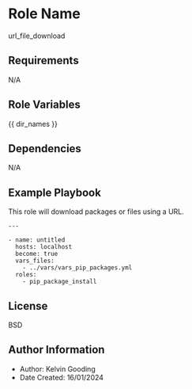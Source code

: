 Role Name
=========

url_file_download

Requirements
------------

N/A

Role Variables
--------------

{{ dir_names }}

Dependencies
------------

N/A

Example Playbook
----------------

This role will download packages or files using a URL.

```
---

- name: untitled
  hosts: localhost
  become: true
  vars_files:
    - ../vars/vars_pip_packages.yml
  roles:
    - pip_package_install
```

License
-------

BSD

Author Information
------------------

- Author: Kelvin Gooding
- Date Created: 16/01/2024
